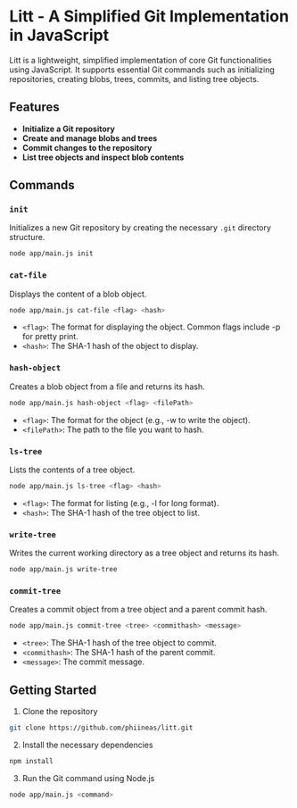 # Litt - A Simplified Git Implementation in JavaScript

Litt is a lightweight, simplified implementation of core Git functionalities using JavaScript. It supports essential Git commands such as initializing repositories, creating blobs, trees, commits, and listing tree objects.

## Features

- **Initialize a Git repository**
- **Create and manage blobs and trees**
- **Commit changes to the repository**
- **List tree objects and inspect blob contents**

## Commands

### `init`
Initializes a new Git repository by creating the necessary `.git` directory structure.

```bash
node app/main.js init
```

### `cat-file`
Displays the content of a blob object.

```bash
node app/main.js cat-file <flag> <hash>
```
- `<flag>`: The format for displaying the object. Common flags include -p for pretty print.
- `<hash>`: The SHA-1 hash of the object to display.

### `hash-object`
Creates a blob object from a file and returns its hash.

```bash
node app/main.js hash-object <flag> <filePath>
```
- `<flag>`: The format for the object (e.g., -w to write the object).
- `<filePath>`: The path to the file you want to hash.

### `ls-tree`
Lists the contents of a tree object.

```bash
node app/main.js ls-tree <flag> <hash>
```
- `<flag>`: The format for listing (e.g., -l for long format).
- `<hash>`: The SHA-1 hash of the tree object to list.

### `write-tree`
Writes the current working directory as a tree object and returns its hash.

```bash
node app/main.js write-tree
```

### `commit-tree`
Creates a commit object from a tree object and a parent commit hash.

```bash
node app/main.js commit-tree <tree> <commithash> <message>
```
- `<tree>`: The SHA-1 hash of the tree object to commit.
- `<commithash>`: The SHA-1 hash of the parent commit.
- `<message>`: The commit message.

## Getting Started

1. Clone the repository
```bash
git clone https://github.com/phiineas/litt.git
```

2. Install the necessary dependencies
```bash
npm install
```

3. Run the Git command using Node.js
```bash
node app/main.js <command>
```